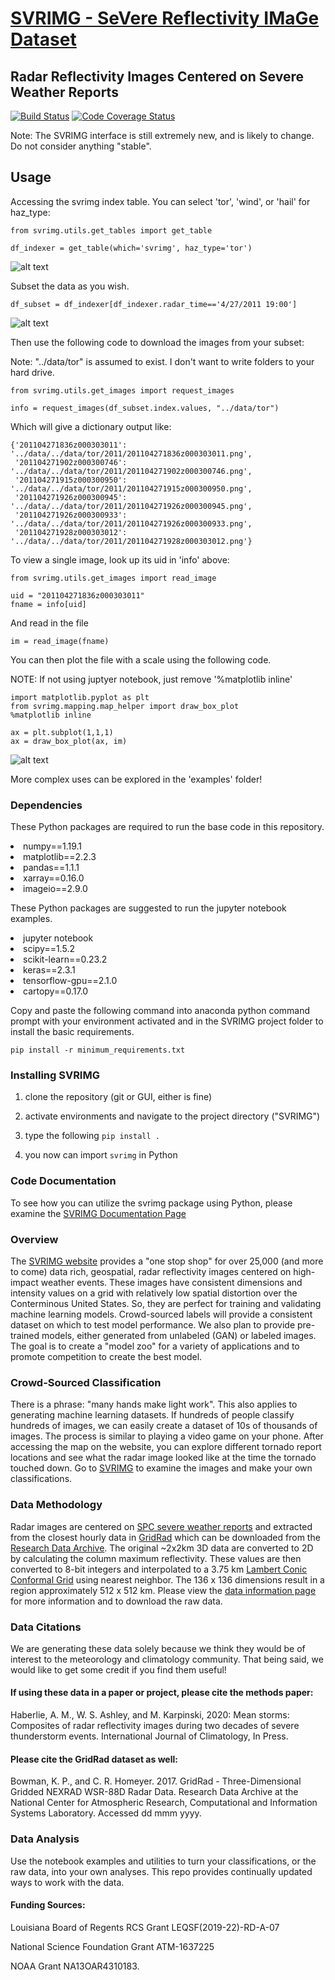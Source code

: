 <h1><a href="http://www.svrimg.org">SVRIMG - SeVere Reflectivity IMaGe Dataset</a></h1>
<h2>Radar Reflectivity Images Centered on Severe Weather Reports</h2>

[![Build Status](https://travis-ci.com/ahaberlie/SVRIMG.svg?branch=master)](https://travis-ci.com/ahaberlie/SVRIMG)
[![Code Coverage Status](https://codecov.io/github/ahaberlie/SVRIMG/coverage.svg?branch=master)](https://codecov.io/github/ahaberlie/SVRIMG?branch=master)

Note: The SVRIMG interface is still extremely new, and is likely to change. Do not consider anything "stable".

<h2> Usage </h2>

Accessing the svrimg index table.  You can select 'tor', 'wind', or 'hail' for haz_type:

```
from svrimg.utils.get_tables import get_table

df_indexer = get_table(which='svrimg', haz_type='tor')
```

![alt text](img/df_indexer.jpg)

Subset the data as you wish.

```
df_subset = df_indexer[df_indexer.radar_time=='4/27/2011 19:00']
```

![alt text](img/df_subset.jpg)

Then use the following code to download the images from your subset:

Note: "../data/tor" is assumed to exist.  I don't want to write folders to your hard drive.

```
from svrimg.utils.get_images import request_images

info = request_images(df_subset.index.values, "../data/tor")
```

Which will give a dictionary output like:

```
{'201104271836z000303011': '../data/../data/tor/2011/201104271836z000303011.png',
 '201104271902z000300746': '../data/../data/tor/2011/201104271902z000300746.png',
 '201104271915z000300950': '../data/../data/tor/2011/201104271915z000300950.png',
 '201104271926z000300945': '../data/../data/tor/2011/201104271926z000300945.png',
 '201104271926z000300933': '../data/../data/tor/2011/201104271926z000300933.png',
 '201104271928z000303012': '../data/../data/tor/2011/201104271928z000303012.png'}
```

To view a single image, look up its uid in 'info' above:

```
from svrimg.utils.get_images import read_image

uid = "201104271836z000303011"
fname = info[uid]
```

And read in the file

```
im = read_image(fname)
```

You can then plot the file with a scale using the following code.

NOTE: If not using juptyer notebook, just remove '%matplotlib inline'

```
import matplotlib.pyplot as plt
from svrimg.mapping.map_helper import draw_box_plot
%matplotlib inline

ax = plt.subplot(1,1,1)
ax = draw_box_plot(ax, im)
```

![alt text](img/eg_radar_img.jpg)


More complex uses can be explored in the 'examples' folder!


<h3>Dependencies</h3>
<p>These Python packages are required to run the base code in this repository.</p>
<lu>
<li>numpy==1.19.1</li>
<li>matplotlib==2.2.3</li>
<li>pandas==1.1.1</li>
<li>xarray==0.16.0</li>
<li>imageio==2.9.0</li>
</ul>
</p>
<p>These Python packages are suggested to run the jupyter notebook examples.</p>
<lu>
<li>jupyter notebook</li>
<li>scipy==1.5.2</li>
<li>scikit-learn==0.23.2</li>
<li>keras==2.3.1</li>
<li>tensorflow-gpu==2.1.0</li>
<li>cartopy==0.17.0</li>
</ul>
</p>

<p>Copy and paste the following command into anaconda python command prompt with your environment activated and in the SVRIMG project folder to install the basic requirements.</a>

```
pip install -r minimum_requirements.txt
```

<h3>Installing SVRIMG</h3>
<p>

1) clone the repository (git or GUI, either is fine)

2) activate environments and navigate to the project directory ("SVRIMG")

3) type the following ```pip install .```

4) you now can import ```svrimg``` in Python

</p>
<h3>Code Documentation</h3>
<p>
To see how you can utilize the svrimg package using Python, please examine the <a href=http://svrimg.org/documentation/>SVRIMG Documentation Page</a>
</p>
<h3>Overview</h3>
<p>
The <a href="http://svrimg.org">SVRIMG website</a> provides a "one stop shop" for over 25,000 (and more to come) data rich, geospatial, radar reflectivity images centered on high-impact weather events. 
These images have consistent dimensions and intensity values on a grid with relatively low spatial distortion over the Conterminous United States. So, they 
are perfect for training and validating machine learning models. Crowd-sourced labels will provide a consistent dataset on which to test model performance.
We also plan to provide pre-trained models, either generated from unlabeled (GAN) or labeled images.
The goal is to create a "model zoo" for a variety of applications and to promote competition to create the best model.</p>

<h3>Crowd-Sourced Classification</h3>
<p>
There is a phrase: "many hands make light work". This also applies to generating machine learning datasets.  If hundreds of people classify hundreds of images,
we can easily create a dataset of 10s of thousands of images. The process is similar to playing a video game on your phone.  After accessing the map on the website,
you can explore different tornado report locations and see what the radar image looked like at the time the tornado touched down.  Go to <a href="http://svrimg.org">SVRIMG</a>
to examine the images and make your own classifications.</p>

<h3 class=>Data Methodology</h3>
<p>
Radar images are centered on <a href=https://www.spc.noaa.gov/wcm/#data>SPC severe weather reports</a> and extracted from the closest 
hourly data in <a href=http://gridrad.org/>GridRad</a> which can be downloaded from the <a href=https://rda.ucar.edu/datasets/ds841.0/>Research Data Archive</a>.  
The original ~2x2km 3D data are converted to 2D by calculating the column maximum reflectivity.  These values are then converted to 8-bit integers and interpolated 
to a 3.75 km <a href="http://svrimg.org/maps/svrimg_geog.nc">Lambert Conic Conformal Grid</a> using nearest neighbor. The 136 x 136 dimensions result in a region approximately 512 x 512 km.
Please view the <a href="http://svrimg.org/raw_data.html">data information page</a> for more information and to download the raw data.
</p>

<h3>Data Citations</h3>
<p>We are generating these data solely because we think they would be of interest to the meteorology and 
climatology community. That being said, we would like to get some credit if you find them useful! 

<p><h4>If using these data in a paper or project, please cite the methods paper:</h4></p>
<p>Haberlie, A. M., W. S. Ashley, and M. Karpinski, 2020: Mean storms: 
   Composites of radar reflectivity images during two decades of severe thunderstorm events. International Journal of Climatology, In Press.
</p>
<p><h4>Please cite the GridRad dataset as well:</h4></p>
<p>Bowman, K. P., and C. R. Homeyer. 2017. GridRad - Three-Dimensional Gridded NEXRAD WSR-88D Radar Data. 
   Research Data Archive at the National Center for Atmospheric Research, Computational and Information Systems Laboratory. Accessed dd mmm yyyy.</p> 
   
<h3>Data Analysis</h3>
<p>
Use the notebook examples and utilities to turn your classifications, or the raw data, into your own analyses. This repo provides continually updated ways to work with the data.</p>   
   
<p><h4>Funding Sources:</h4></p>
<p>Louisiana Board of Regents RCS Grant LEQSF(2019-22)-RD-A-07</p>
<p>National Science Foundation Grant ATM-1637225</p>
<p>NOAA Grant NA13OAR4310183.</p>
